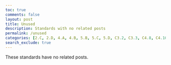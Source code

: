 ```yaml
---
toc: true
comments: false
layout: post
title: Unused
description: Standards with no related posts
permalink: /unused
categories: [2.C, 2.D, 4.A, 4.B, 5.B, 5.C, 5.D, C3.2, C3.3, C4.8, C4.10, C4.11, C6.0, C6.1, C6.2, C6.3, C6.4, C6.5, C6.6, C6.7, C7.3, C7.4, C8.0, C8.2, C8.3, C8.4, C8.5, C8.7, C9.0, C9.1, C9.2, C9.4, C9.5, C10.0, C10.1, C10.2, C10.3, C10.4]
search_exclude: true
---
```


These standards have no related posts.
